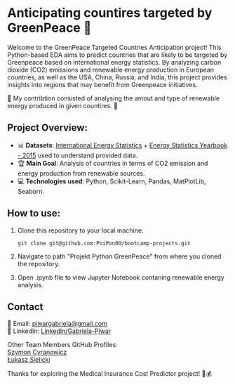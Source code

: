 #  **Anticipating countires targeted by GreenPeace** 🌳

Welcome to the GreenPeace Targeted Countries Anticipation project! This Python-based EDA aims to predict countries that are likely to be targeted by Greenpeace based on international energy statistics. By analyzing carbon dioxide (CO2) emissions and renewable energy production in European countries, as well as the USA, China, Russia, and India, this project provides insights into regions that may benefit from Greenpeace initiatives.

🌱 My contribtion consisted of analysing the amout and type of renewable energy produced in given countires. 🌱

## **Project Overview:**

- 📊 **Datasets**: [International Energy Statistics](https://www.kaggle.com/datasets/unitednations/international-energy-statstics?resource=download&select=all_energy_statistics.csv) + [Energy Statistics Yearbook - 2015](https://unstats.un.org/unsd/energystats/pubs/yearbook/documents/2015eyb.pdf) used to understand provided data.
- 🏆 **Main Goal**: Analysis of countries in terms of CO2 emission and energy production from renewable sources. 
- 💻 **Technologies used**: Python, Scikit-Learn, Pandas, MatPlotLib, Seaborn.


## **How to use:**
   
1. Clone this repository to your local machine.

       git clone git@github.com:PoiPon00/bootcamp-projects.git
   
2. Navigate to path "Projekt Python GreenPeace" from where you cloned the repository.
   
3. Open .ipynb file to view Jupyter Notebook contaning renewable energy analysis.
    

## **Contact**
📧 Email: piwargabriela@gmail.com <br>
🔗 LinkedIn: [LinkedIn/Gabriela-Piwar](https://www.linkedin.com/in/gabriela-piwar)

Other Team Members GitHub Profiles: <br> [Szymon Cyranowicz](https://github.com/szymoncyranowicz)<br>[Łukasz Sielicki](https://github.com/2023SIL)

Thanks for exploring the Medical Insurance Cost Predictor project! 💉💰
